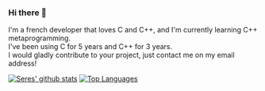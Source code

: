 ### Hi there 👋

I'm a french developer that loves C and C++, and I'm currently learning C++ metaprogramming.  
I've been using C for 5 years and C++ for 3 years.  
I would gladly contribute to your project, just contact me on my email address!  

[![Seres' github stats](https://github-readme-stats.vercel.app/api?username=seres67&theme=radical&count_private=true&show_icons=true)](https://github.com/anuraghazra/github-readme-stats)
[![Top Languages](https://github-readme-stats.vercel.app/api/top-langs/?username=seres67&layout=compact&theme=radical&hide=javascript,html,css,java,python&langs_count=10)](https://github.com/anuraghazra/github-readme-stats)
